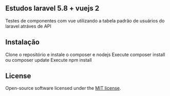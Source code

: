 
## Estudos laravel 5.8 + vuejs 2

Testes de componentes com vue utilizando a tabela padrão de usuários do laravel atráves de API 

## Instalação

Clone o repositório e instale o composer e nodejs
Execute composer install ou composer update
Execute npm install

## License

Open-source software licensed under the [MIT license](https://opensource.org/licenses/MIT).
